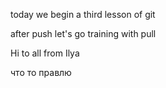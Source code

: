 today we begin a third lesson of git

after push let's go training with pull

Hi to all from Ilya

что то правлю
